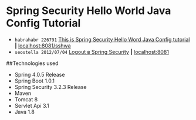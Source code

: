 Spring Security Hello World Java Config Tutorial
=====

* `habrahabr 226791` [This is Spring Security Hello Word Java Config tutorial](https://habrahabr.ru/post/226791/) **|** [localhost:8081/sshwa](http://localhost:8081/sshwa/)
* `seostella 2012/07/04` [Logout в Spring Security](http://www.seostella.com/ru/article/2012/07/04/logout-v-spring-security.html) **|** [localhost:8081](http://localhost:8081/)

##Technologies used

* Spring 4.0.5 Release
* Spring Boot 1.0.1
* Spring Security 3.2.3 Release
* Maven 
* Tomcat 8
* Servlet Api 3.1
* Java 1.8
